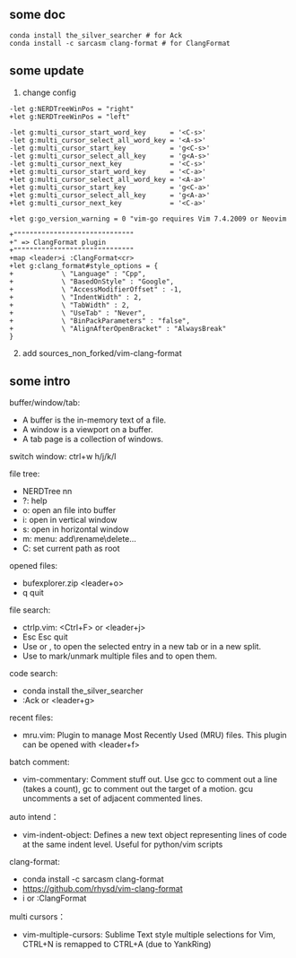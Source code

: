 ## some doc
```
conda install the_silver_searcher # for Ack
conda install -c sarcasm clang-format # for ClangFormat
```

## some update

1. change config
```
-let g:NERDTreeWinPos = "right"
+let g:NERDTreeWinPos = "left"

-let g:multi_cursor_start_word_key      = '<C-s>'
-let g:multi_cursor_select_all_word_key = '<A-s>'
-let g:multi_cursor_start_key           = 'g<C-s>'
-let g:multi_cursor_select_all_key      = 'g<A-s>'
-let g:multi_cursor_next_key            = '<C-s>'
+let g:multi_cursor_start_word_key      = '<C-a>'
+let g:multi_cursor_select_all_word_key = '<A-a>'
+let g:multi_cursor_start_key           = 'g<C-a>'
+let g:multi_cursor_select_all_key      = 'g<A-a>'
+let g:multi_cursor_next_key            = '<C-a>'

+let g:go_version_warning = 0 "vim-go requires Vim 7.4.2009 or Neovim

+""""""""""""""""""""""""""""""
+" => ClangFormat plugin
+""""""""""""""""""""""""""""""
+map <leader>i :ClangFormat<cr>
+let g:clang_format#style_options = {
+            \ "Language" : "Cpp",
+            \ "BasedOnStyle" : "Google",
+            \ "AccessModifierOffset" : -1,
+            \ "IndentWidth" : 2,
+            \ "TabWidth" : 2,
+            \ "UseTab" : "Never",
+            \ "BinPackParameters" : "false",
+            \ "AlignAfterOpenBracket" : "AlwaysBreak"
}

```

2. add sources_non_forked/vim-clang-format

## some intro

buffer/window/tab:

 - A buffer is the in-memory text of a file. 
 - A window is a viewport on a buffer. 
 - A tab page is a collection of windows.

switch window: ctrl+w h/j/k/l 

file tree:

 - NERDTree <leader>nn
 - ?: help
 - o: open an file into buffer
 - i: open in vertical window
 - s: open in horizontal window
 - m: menu: add\rename\delete...
 - C: set current path as root

opened files:

 - bufexplorer.zip <leader+o>
 - q quit

file search:

 - ctrlp.vim: <Ctrl+F> or <leader+j>
 - Esc Esc quit
 - Use <c-t> or <c-v>, <c-x> to open the selected entry in a new tab or in a new split.
 - Use <c-z> to mark/unmark multiple files and <c-o> to open them.

code search:

 - conda install the_silver_searcher
 - :Ack or <leader+g>

recent files:

 - mru.vim: Plugin to manage Most Recently Used (MRU) files. This plugin can be opened with <leader+f>

batch comment:

 - vim-commentary: Comment stuff out. Use gcc to comment out a line (takes a count), gc to comment out the target of a motion. gcu uncomments a set of adjacent commented lines.

auto intend：
 - vim-indent-object: Defines a new text object representing lines of code at the same indent level. Useful for python/vim scripts

clang-format:

 - conda install -c sarcasm clang-format  
 - https://github.com/rhysd/vim-clang-format
 - <leader> i or :ClangFormat

multi cursors：

 - vim-multiple-cursors: Sublime Text style multiple selections for Vim, CTRL+N is remapped to CTRL+A (due to YankRing)

